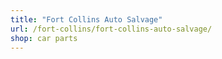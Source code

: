 ```yaml
---
title: "Fort Collins Auto Salvage"
url: /fort-collins/fort-collins-auto-salvage/
shop: car parts
---
```

